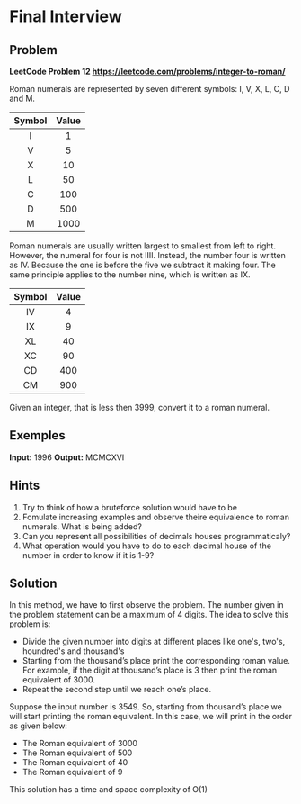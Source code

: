 # Final Interview

## Problem
**LeetCode Problem 12 https://leetcode.com/problems/integer-to-roman/**

Roman numerals are represented by seven different symbols: I, V, X, L, C, D and M.

| Symbol   |      Value    | 
|:----------:|:-------------:|
|  I  |   1     |
|  V  |   5     |
|  X  |   10    |
|  L  |   50    |
|  C  |   100   |
|  D  |   500   |
|  M  |   1000  |


Roman numerals are usually written largest to smallest from left to right. However, the numeral for four is not IIII. Instead, the number four is written as IV. Because the one is before the five we subtract it making four. The same principle applies to the number nine, which is written as IX.

|   Symbol   |      Value    | 
|:------------:|:-------------:|
|      IV    |   4     |
|      IX    |   9     |
|      XL    |   40    |
|      XC    |   90    |
|      CD    |   400   |
|      CM    |   900   |


Given an integer, that is less then 3999, convert it to a roman numeral.


## Exemples

**Input:** 1996
**Output:** MCMCXVI

## Hints

1. Try to think of how a bruteforce solution would have to be
2. Fomulate increasing examples and observe theire equivalence to roman numerals. What is being added?
3. Can you represent all possibilities of decimals houses programmaticaly?
4. What operation would you have to do to each decimal house of the number in order to know if it is 1-9?



## Solution
In this method, we have to first observe the problem. The number given in the problem statement can be a maximum of 4 digits. The idea to solve this problem is: 
- Divide the given number into digits at different places like one's, two's, houndred's and thousand's
- Starting from the thousand’s place print the corresponding roman value. For example, if the digit at thousand’s place is 3 then print the roman equivalent of 3000.
- Repeat the second step until we reach one’s place.

Suppose the input number is 3549. So, starting from thousand’s place we will start printing the roman equivalent. In this case, we will print in the order as given below:
- The Roman equivalent of 3000
- The Roman equivalent of 500
- The Roman equivalent of 40
- The Roman equivalent of 9

This solution has a time and space complexity of O(1)